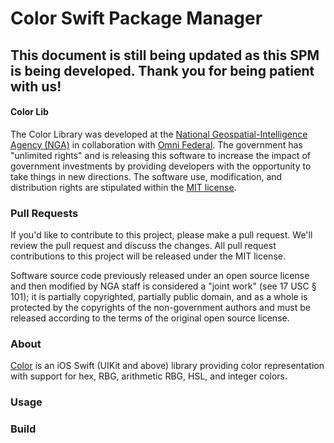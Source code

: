 # Color Swift Package Manager

## This document is still being updated as this SPM is being developed. Thank you for being patient with us! ##

#### Color Lib ####

The Color Library was developed at the [National Geospatial-Intelligence Agency (NGA)](http://www.nga.mil/) in collaboration with [Omni Federal](https://www.omnifederal.com/). The government has "unlimited rights" and is releasing this software to increase the impact of government investments by providing developers with the opportunity to take things in new directions. The software use, modification, and distribution rights are stipulated within the [MIT license](http://choosealicense.com/licenses/mit/).

### Pull Requests ###
If you'd like to contribute to this project, please make a pull request. We'll review the pull request and discuss the changes. All pull request contributions to this project will be released under the MIT license.

Software source code previously released under an open source license and then modified by NGA staff is considered a "joint work" (see 17 USC § 101); it is partially copyrighted, partially public domain, and as a whole is protected by the copyrights of the non-government authors and must be released according to the terms of the original open source license.

### About ###

[Color](http://ngageoint.github.io/color-spm/) is an iOS Swift (UIKit and above) library providing color representation with support for hex, RBG, arithmetic RBG, HSL, and integer colors.

### Usage ###

### Build ###
